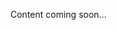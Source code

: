<!--<meta>
{
    "title":"Image Pinning",
    "description":"Learn more about Image Pinning",
    "date": "09/20/2019",
    "tag":["Image Pinning"]
}
</meta>-->
Content coming soon...
